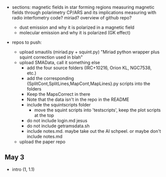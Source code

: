 * sections:
	magnetic fields in star forming regions
	measuring magnetic fields through polarimetry
	CP/ARS and its implications
	measuring with radio interfometry
	code? miriad? overview of github repo?
	* dust emission and why it is polarized in a magnetic field
	* molecular emission and why it is polarized (GK effect)

* repos to push:
	* upload smautils (miriad.py + squint.py) "Miriad python wrapper plus squint correction used in blah"
	* upload SMAData, call it something else
		* add the four source folders (IRC+10216, Orion KL, NGC7538, etc.)
		* add the corresponding {SplitCont,SplitLines,MapCont,MapLines}.py scripts into the folders
		* Keep the MapsCorrect in there
		* Note that the data isn't in the repo in the README
		* include the squintscripts folder
			* move the squint scripts into 'testscripts', keep the plot scripts at the top
		* do not include login.md jesus
		* do not include getramsdata.sh
		* include notes.md. maybe take out the AI schpeel. or maybe don't include notes.md
	* upload the paper repo

May 3
-----
* intro (1, 1.1)